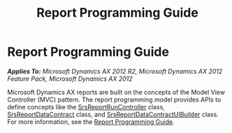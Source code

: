 ﻿---
title: Report Programming Guide
TOCTitle: Report Programming Guide
ms:assetid: 1a6cb21f-e665-45ef-8bf7-4df31e6ca0b7
ms:mtpsurl: https://technet.microsoft.com/en-us/library/Hh397313(v=AX.60)
ms:contentKeyID: 36929804
ms.date: 11/07/2012
mtps_version: v=AX.60
---

# Report Programming Guide 


_**Applies To:** Microsoft Dynamics AX 2012 R2, Microsoft Dynamics AX 2012 Feature Pack, Microsoft Dynamics AX 2012_

Microsoft Dynamics AX reports are built on the concepts of the Model View Controller (MVC) pattern. The report programming model provides APIs to define concepts like the [SrsReportRunController](https://technet.microsoft.com/en-us/library/gg940296\(v=ax.60\)) class, [SrsReportDataContract](https://technet.microsoft.com/en-us/library/gg185207\(v=ax.60\)) class, and [SrsReportDataContractUIBuilder](https://technet.microsoft.com/en-us/library/gg185240\(v=ax.60\)) class. For more information, see the [Report Programming Guide](http://go.microsoft.com/fwlink/?linkid=230569).

